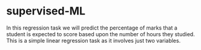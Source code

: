 # supervised-ML
In this regression task we will predict the percentage of marks that a student is expected to score based upon the number of hours they studied. This is a simple linear regression task as it involves just two variables.
